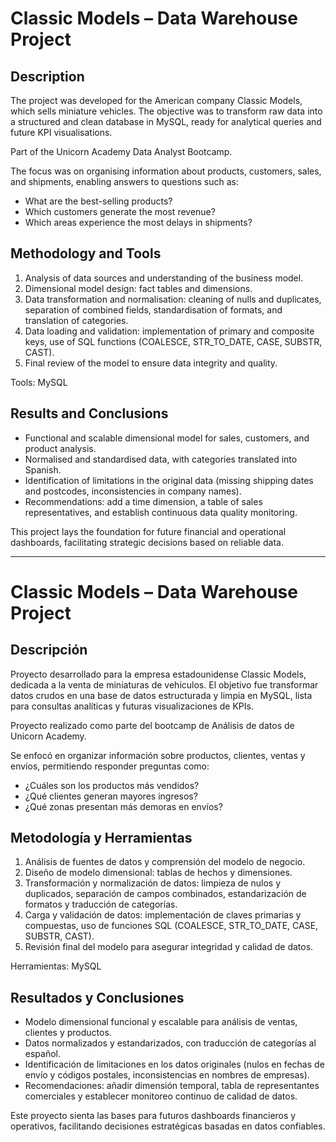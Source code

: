 # Classic Models – Data Warehouse Project

## Description

The project was developed for the American company Classic Models, which sells miniature vehicles. The objective was to transform raw data into a structured and clean database in MySQL, ready for analytical queries and future KPI visualisations.

Part of the Unicorn Academy Data Analyst Bootcamp.

The focus was on organising information about products, customers, sales, and shipments, enabling answers to questions such as:

* What are the best-selling products?
* Which customers generate the most revenue?
* Which areas experience the most delays in shipments?

## Methodology and Tools

1. Analysis of data sources and understanding of the business model.
2. Dimensional model design: fact tables and dimensions.
3. Data transformation and normalisation: cleaning of nulls and duplicates, separation of combined fields, standardisation of formats, and translation of categories.
4. Data loading and validation: implementation of primary and composite keys, use of SQL functions (COALESCE, STR_TO_DATE, CASE, SUBSTR, CAST).
5. Final review of the model to ensure data integrity and quality.

Tools: MySQL

## Results and Conclusions

* Functional and scalable dimensional model for sales, customers, and product analysis.
* Normalised and standardised data, with categories translated into Spanish.
* Identification of limitations in the original data (missing shipping dates and postcodes, inconsistencies in company names).
* Recommendations: add a time dimension, a table of sales representatives, and establish continuous data quality monitoring.

This project lays the foundation for future financial and operational dashboards, facilitating strategic decisions based on reliable data.


---------------------------------------------------


# Classic Models – Data Warehouse Project

## Descripción

Proyecto desarrollado para la empresa estadounidense Classic Models, dedicada a la venta de miniaturas de vehículos. El objetivo fue transformar datos crudos en una base de datos estructurada y limpia en MySQL, lista para consultas analíticas y futuras visualizaciones de KPIs.

Proyecto realizado como parte del bootcamp de Análisis de datos de Unicorn Academy.

Se enfocó en organizar información sobre productos, clientes, ventas y envíos, permitiendo responder preguntas como:
* ¿Cuáles son los productos más vendidos?
* ¿Qué clientes generan mayores ingresos?
* ¿Qué zonas presentan más demoras en envíos?

## Metodología y Herramientas

1. Análisis de fuentes de datos y comprensión del modelo de negocio.
2. Diseño de modelo dimensional: tablas de hechos y dimensiones.
3. Transformación y normalización de datos: limpieza de nulos y duplicados, separación de campos combinados, estandarización de formatos y traducción de categorías.
4. Carga y validación de datos: implementación de claves primarias y compuestas, uso de funciones SQL (COALESCE, STR_TO_DATE, CASE, SUBSTR, CAST).
5. Revisión final del modelo para asegurar integridad y calidad de datos.

Herramientas: MySQL

## Resultados y Conclusiones

* Modelo dimensional funcional y escalable para análisis de ventas, clientes y productos.
* Datos normalizados y estandarizados, con traducción de categorías al español.
* Identificación de limitaciones en los datos originales (nulos en fechas de envío y códigos postales, inconsistencias en nombres de empresas).
* Recomendaciones: añadir dimensión temporal, tabla de representantes comerciales y establecer monitoreo continuo de calidad de datos.

Este proyecto sienta las bases para futuros dashboards financieros y operativos, facilitando decisiones estratégicas basadas en datos confiables.
